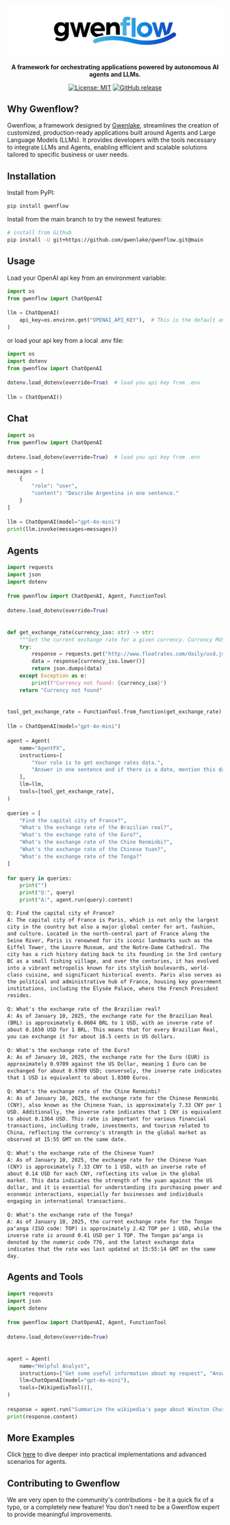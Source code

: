 <div align="center">

![Logo of Gwenflow](https://raw.githubusercontent.com/gwenlake/gwenflow/refs/heads/main/docs/images/gwenflow.png)

**A framework for orchestrating applications powered by autonomous AI agents and LLMs.**

[![License: MIT](https://img.shields.io/badge/License-MIT-green.svg)](https://opensource.org/licenses/MIT)
[![GitHub release](https://img.shields.io/github/v/release/gwenlake/gwenflow)](https://github.com/your-username/gwenflow/releases)


</div>

## Why Gwenflow?

Gwenflow, a framework designed by [Gwenlake](https://gwenlake.com),
streamlines the creation of customized, production-ready applications built around Agents and
Large Language Models (LLMs). It provides developers with the tools necessary
to integrate LLMs and Agents, enabling efficient and
scalable solutions tailored to specific business or user needs.

## Installation

Install from PyPI:

```bash
pip install gwenflow
```

Install from the main branch to try the newest features:

```bash
# install from Github
pip install -U git+https://github.com/gwenlake/gwenflow.git@main
```

## Usage

Load your OpenAI api key from an environment variable:

```python
import os
from gwenflow import ChatOpenAI

llm = ChatOpenAI(
    api_key=os.environ.get("OPENAI_API_KEY"),  # This is the default and can be omitted
)
```

or load your api key from a local .env file:

```python
import os
import dotenv
from gwenflow import ChatOpenAI

dotenv.load_dotenv(override=True)  # load you api key from .env

llm = ChatOpenAI()
```

## Chat

```python
import os
from gwenflow import ChatOpenAI

dotenv.load_dotenv(override=True)  # load you api key from .env

messages = [
    {
        "role": "user",
        "content": "Describe Argentina in one sentence."
    }
]

llm = ChatOpenAI(model="gpt-4o-mini")
print(llm.invoke(messages=messages))
```


## Agents

```python
import requests
import json
import dotenv

from gwenflow import ChatOpenAI, Agent, FunctionTool

dotenv.load_dotenv(override=True)


def get_exchange_rate(currency_iso: str) -> str:
    """Get the current exchange rate for a given currency. Currency MUST be in iso format."""
    try:
        response = requests.get("http://www.floatrates.com/daily/usd.json").json()
        data = response[currency_iso.lower()]
        return json.dumps(data)
    except Exception as e:
        print(f"Currency not found: {currency_iso}")
    return "Currency not found"


tool_get_exchange_rate = FunctionTool.from_function(get_exchange_rate)

llm = ChatOpenAI(model="gpt-4o-mini")

agent = Agent(
    name="AgentFX",
    instructions=[
        "Your role is to get exchange rates data.",
        "Answer in one sentence and if there is a date, mention this date.",
    ],
    llm=llm,
    tools=[tool_get_exchange_rate],
)

queries = [
    "Find the capital city of France?",
    "What's the exchange rate of the Brazilian real?",
    "What's the exchange rate of the Euro?",
    "What's the exchange rate of the Chine Renminbi?",
    "What's the exchange rate of the Chinese Yuan?",
    "What's the exchange rate of the Tonga?"
]

for query in queries:
    print("")
    print("Q:", query)
    print("A:", agent.run(query).content)
```

```
Q: Find the capital city of France?
A: The capital city of France is Paris, which is not only the largest city in the country but also a major global center for art, fashion, and culture. Located in the north-central part of France along the Seine River, Paris is renowned for its iconic landmarks such as the Eiffel Tower, the Louvre Museum, and the Notre-Dame Cathedral. The city has a rich history dating back to its founding in the 3rd century BC as a small fishing village, and over the centuries, it has evolved into a vibrant metropolis known for its stylish boulevards, world-class cuisine, and significant historical events. Paris also serves as the political and administrative hub of France, housing key government institutions, including the Élysée Palace, where the French President resides.

Q: What's the exchange rate of the Brazilian real?
A: As of January 10, 2025, the exchange rate for the Brazilian Real (BRL) is approximately 6.0604 BRL to 1 USD, with an inverse rate of about 0.1650 USD for 1 BRL. This means that for every Brazilian Real, you can exchange it for about 16.5 cents in US dollars.

Q: What's the exchange rate of the Euro?
A: As of January 10, 2025, the exchange rate for the Euro (EUR) is approximately 0.9709 against the US Dollar, meaning 1 Euro can be exchanged for about 0.9709 USD; conversely, the inverse rate indicates that 1 USD is equivalent to about 1.0300 Euros.

Q: What's the exchange rate of the Chine Renminbi?
A: As of January 10, 2025, the exchange rate for the Chinese Renminbi (CNY), also known as the Chinese Yuan, is approximately 7.33 CNY per 1 USD. Additionally, the inverse rate indicates that 1 CNY is equivalent to about 0.1364 USD. This rate is important for various financial transactions, including trade, investments, and tourism related to China, reflecting the currency's strength in the global market as observed at 15:55 GMT on the same date.

Q: What's the exchange rate of the Chinese Yuan?
A: As of January 10, 2025, the exchange rate for the Chinese Yuan (CNY) is approximately 7.33 CNY to 1 USD, with an inverse rate of about 0.14 USD for each CNY, reflecting its value in the global market. This data indicates the strength of the yuan against the US dollar, and it is essential for understanding its purchasing power and economic interactions, especially for businesses and individuals engaging in international transactions.

Q: What's the exchange rate of the Tonga?
A: As of January 10, 2025, the current exchange rate for the Tongan paʻanga (ISO code: TOP) is approximately 2.42 TOP per 1 USD, while the inverse rate is around 0.41 USD per 1 TOP. The Tongan paʻanga is denoted by the numeric code 776, and the latest exchange data indicates that the rate was last updated at 15:55:14 GMT on the same day.
```

## Agents and Tools

```python
import requests
import json
import dotenv

from gwenflow import ChatOpenAI, Agent, FunctionTool

dotenv.load_dotenv(override=True)


agent = Agent(
    name="Helpful Analyst",
    instructions=["Get some useful information about my request", "Answer as precisely as possible."],
    llm=ChatOpenAI(model="gpt-4o-mini"),
    tools=[WikipediaTool()],
)

response = agent.run("Summarize the wikipedia's page about Winston Churchill.")
print(response.content)
```

## More Examples

Click [here](https://github.com/gwenlake/gwenflow/tree/dev_Thomas/examples) to dive deeper into practical implementations and advanced scenarios for agents.

## Contributing to Gwenflow

We are very open to the community's contributions - be it a quick fix of a typo, or a completely new feature! You don't
need to be a Gwenflow expert to provide meaningful improvements.
